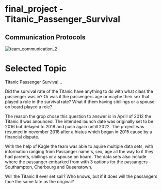 # final_project - Titanic_Passenger_Survival

## Communication Protocols

![team_communication_2](https://user-images.githubusercontent.com/106495422/198314850-c9e5acbf-42a1-47bc-92cf-9494c95e862d.png)


# Selected Topic

Titanic Passenger Survival...

Did the survival rate of the Titanic have anything to do with what class the passenger was in? Or was it the passengers age or maybe their sex that played a role in the survival rate? What if them having sibilings or a spouse on board played a role?

The reason the grop chose this question to answer is in Aprill of 2012 the Titanic II was anounced. The intended launch date was originally set to be 2016 but delayed to 2018 and push again untill 2022. The project was resumed in november 2018 after a hiatus which began in 2015 cause by a financial dispute. 

With the help of Kagle the team was able to aquire multiple data sets, with information ranging from Passanger name's, sex, age all the way to if they had parents, sibilings or a spouse on board. The data sets also include where the passanger embarked from with 3 options for the passangers - Southampton, Cherbourg and Queenstown. 

Will the Titanic II ever set sail? Who knows, but if it does will the passangers face the same fate as the original?






